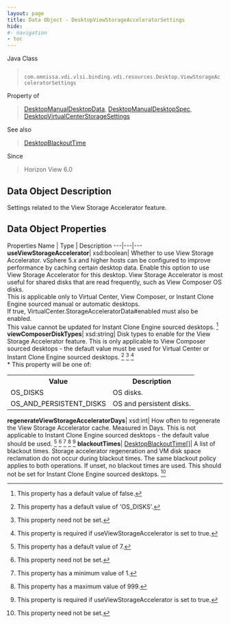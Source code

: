 ```yaml
---
layout: page
title: Data Object - DesktopViewStorageAcceleratorSettings
hide:
#- navigation
- toc
---
```






Java Class
> ` com.omnissa.vdi.vlsi.binding.vdi.resources.Desktop.ViewStorageAcceleratorSettings`

Property of
> [DesktopManualDesktopData](vdi.resources.Desktop.ManualDesktopData.md#field_detail), [DesktopManualDesktopSpec](vdi.resources.Desktop.ManualDesktopSpec.md#field_detail), [DesktopVirtualCenterStorageSettings](vdi.resources.Desktop.VirtualCenterStorageSettings.md#field_detail)

See also
> [DesktopBlackoutTime](vdi.resources.Desktop.BlackoutTime.md)

Since
> Horizon View 6.0


## Data Object Description

Settings related to the View Storage Accelerator feature.

## Data Object Properties
Properties
Name |  Type |  Description
---|---|---
**useViewStorageAccelerator**|  xsd:boolean|  Whether to use View Storage Accelerator. vSphere 5.x and higher hosts can be configured to improve performance by caching certain desktop data. Enable this option to use View Storage Accelerator for this desktop. View Storage Accelerator is most useful for shared disks that are read frequently, such as View Composer OS disks. <br>This is applicable only to Virtual Center, View Composer, or Instant Clone Engine sourced manual or automatic desktops. <br>If true, VirtualCenter.StorageAcceleratorData#enabled must also be enabled. <br>This value cannot be updated for Instant Clone Engine sourced desktops. [^5]
**viewComposerDiskTypes**|  xsd:string|  Disk types to enable for the View Storage Accelerator feature. This is only applicable to View Composer sourced desktops - the default value must be used for Virtual Center or Instant Clone Engine sourced desktops. [^91] [^1] [^92] <br>* This property will be one of:<br><table><tr><th>Value</th><th>Description</th></tr><tr><td>OS_DISKS</td><td>OS disks.</td></tr><tr><td>OS_AND_PERSISTENT_DISKS</td><td>OS and persistent disks.</td></tr></table>
**regenerateViewStorageAcceleratorDays**|  xsd:int|  How often to regenerate the View Storage Accelerator cache. Measured in Days. This is not applicable to Instant Clone Engine sourced desktops - the default value should be used. [^93] [^1] [^8] [^94] [^92]
**blackoutTimes**| [DesktopBlackoutTime[]](vdi.resources.Desktop.BlackoutTime.md)|  A list of blackout times. Storage accelerator regeneration and VM disk space reclamation do not occur during blackout times. The same blackout policy applies to both operations. If unset, no blackout times are used. This should not be set for Instant Clone Engine sourced desktops. [^1]


 


[^1]: This property need not be set.
[^5]: This property has a default value of false.
[^8]: This property has a minimum value of 1.
[^91]: This property has a default value of 'OS_DISKS'.
[^92]: This property is required if useViewStorageAccelerator is set to true.
[^93]: This property has a default value of 7.
[^94]: This property has a maximum value of 999.